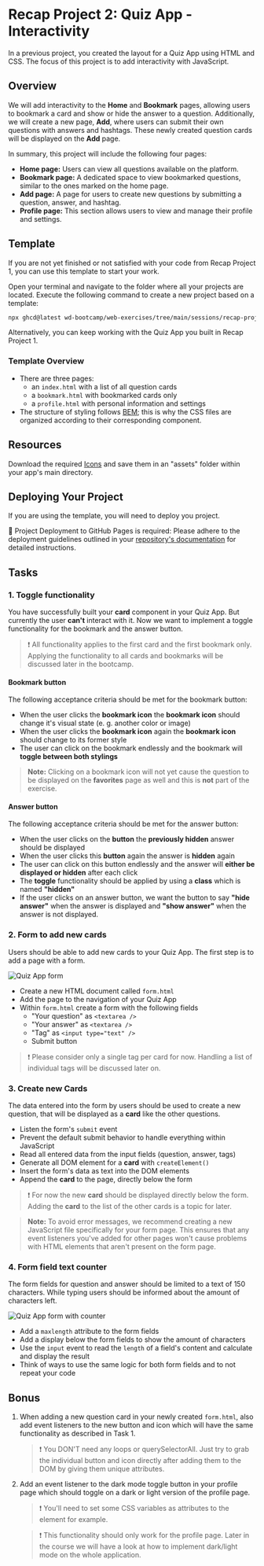 # Recap Project 2: Quiz App - Interactivity

In a previous project, you created the layout for a Quiz App using HTML and CSS. The focus of this project is to add interactivity with JavaScript.

## Overview

We will add interactivity to the **Home** and **Bookmark** pages, allowing users to bookmark a card and show or hide the answer to a question. Additionally, we will create a new page, **Add**, where users can submit their own questions with answers and hashtags. These newly created question cards will be displayed on the **Add** page.

In summary, this project will include the following four pages:

- **Home page:** Users can view all questions available on the platform.
- **Bookmark page:** A dedicated space to view bookmarked questions, similar to the ones marked on the home page.
- **Add page:** A page for users to create new questions by submitting a question, answer, and hashtag.
- **Profile page:** This section allows users to view and manage their profile and settings.

## Template

If you are not yet finished or not satisfied with your code from Recap Project 1, you can use this template to start your
work.

Open your terminal and navigate to the folder where all your projects are located. Execute the following
command to create a new project based on a template:

```bash
npx ghcd@latest wd-bootcamp/web-exercises/tree/main/sessions/recap-project-2/quiz-app -i
```

Alternatively, you can keep working with the Quiz App you built in Recap Project 1.

### Template Overview

- There are three pages:
  - an `index.html` with a list of all question cards
  - a `bookmark.html` with bookmarked cards only
  - a `profile.html` with personal information and settings
- The structure of styling follows [BEM](http://getbem.com/introduction/); this is why the CSS files
  are organized according to their corresponding component.

## Resources

Download the required [Icons](https://lucide.dev/icons/) and save them in an "assets" folder within your app's main directory.

## Deploying Your Project

If you are using the template, you will need to deploy you project.

🚀 Project Deployment to GitHub Pages is required: Please adhere to the deployment guidelines outlined in your [repository's documentation](https://github.com/neuefische/web-protocol-template/blob/main/docs/deployment-github-pages.md) for detailed instructions.

## Tasks

### 1. Toggle functionality

You have successfully built your **card** component in your Quiz App. But currently the user
**can't** interact with it. Now we want to implement a toggle functionality for the bookmark and the
answer button.

> ❗️ All functionality applies to the first card and the first bookmark only. Applying the
> functionality to all cards and bookmarks will be discussed later in the bootcamp.

#### Bookmark button

The following acceptance criteria should be met for the bookmark button:

- When the user clicks the **bookmark icon** the **bookmark icon** should change it's visual state
  (e. g. another color or image)
- When the user clicks the **bookmark icon** again the **bookmark icon** should change to its former
  style
- The user can click on the bookmark endlessly and the bookmark will **toggle between both
  stylings**

> **Note:** Clicking on a bookmark icon will not yet cause the question to be displayed on the
> **favorites** page as well and this is **not** part of the exercise.

#### Answer button

The following acceptance criteria should be met for the answer button:

- When the user clicks on the **button** the **previously hidden** answer should be displayed
- When the user clicks this **button** again the answer is **hidden** again
- The user can click on this button endlessly and the answer will **either be displayed or hidden**
  after each click
- The **toggle** functionality should be applied by using a **class** which is named **"hidden"**
- If the user clicks on an answer button, we want the button to say **"hide answer"** when the
  answer is displayed and **"show answer"** when the answer is not displayed.

### 2. Form to add new cards

Users should be able to add new cards to your Quiz App. The first step is to add a page with a form.

![Quiz App form](./wireframes/quiz-app-form-page.png)

- Create a new HTML document called `form.html`
- Add the page to the navigation of your Quiz App
- Within `form.html` create a form with the following fields
  - "Your question" as `<textarea />`
  - "Your answer" as `<textarea />`
  - "Tag" as `<input type="text" />`
  - Submit button

> ❗️ Please consider only a single tag per card for now. Handling a list of individual tags will be
> discussed later on.

### 3. Create new Cards

The data entered into the form by users should be used to create a new question, that will be
displayed as a **card** like the other questions.

- Listen the form's `submit` event
- Prevent the default submit behavior to handle everything within JavaScript
- Read all entered data from the input fields (question, answer, tags)
- Generate all DOM element for a **card** with `createElement()`
- Insert the form's data as text into the DOM elements
- Append the **card** to the page, directly below the form

> ❗️ For now the new **card** should be displayed directly below the form. Adding the **card** to
> the list of the other cards is a topic for later.

> **Note:** To avoid error messages, we recommend creating a new JavaScript file specifically for your form page. This ensures that any event listeners you've added for other pages won't cause problems with HTML elements that aren't present on the form page.

### 4. Form field text counter

The form fields for question and answer should be limited to a text of 150 characters. While typing
users should be informed about the amount of characters left.

![Quiz App form with counter](./wireframes/quiz-app-form-page-with-counter.png)

- Add a `maxlength` attribute to the form fields
- Add a display below the form fields to show the amount of characters
- Use the `input` event to read the `length` of a field's content and calculate and display the
  result
- Think of ways to use the same logic for both form fields and to not repeat your code

## Bonus

1. When adding a new question card in your newly created `form.html`, also add event listeners to the new button and icon which will have the same functionality as described in Task 1.

   > ❗️ You DON'T need any loops or querySelectorAll. Just try to grab the individual button and icon directly after adding them to the DOM by giving them unique attributes.

2. Add an event listener to the dark mode toggle button in your profile page which should toggle on a dark or light version of the profile page.

   > ❗️ You'll need to set some CSS variables as attributes to the <body> element for example.

   > ❗️ This functionality should only work for the profile page. Later in the course we will have a look at how to implement dark/light mode on the whole application.

